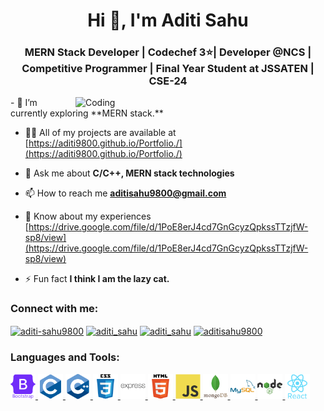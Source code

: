 <h1 align="center">Hi 👋, I'm Aditi Sahu</h1>
<h3 align="center">MERN Stack Developer | Codechef 3⭐| Developer @NCS | Competitive Programmer | Final Year Student at JSSATEN | CSE-24</h3>
<img align="right" alt="Coding" width="400" src="https://user-images.githubusercontent.com/55389276/140866485-8fb1c876-9a8f-4d6a-98dc-08c4981eaf70.gif"> 
- 🌱 I’m currently exploring **MERN stack.**

- 👨‍💻 All of my projects are available at [https://aditi9800.github.io/Portfolio./](https://aditi9800.github.io/Portfolio./)

- 💬 Ask me about **C/C++, MERN stack technologies**

- 📫 How to reach me **aditisahu9800@gmail.com**

- 📄 Know about my experiences [https://drive.google.com/file/d/1PoE8erJ4cd7GnGcyzQpkssTTzjfW-sp8/view](https://drive.google.com/file/d/1PoE8erJ4cd7GnGcyzQpkssTTzjfW-sp8/view)

- ⚡ Fun fact **I think I am the lazy cat.**

<h3 align="left">Connect with me:</h3>
<p align="left">
<a href="https://linkedin.com/in/aditi-sahu9800" target="blank"><img align="center" src="https://raw.githubusercontent.com/rahuldkjain/github-profile-readme-generator/master/src/images/icons/Social/linked-in-alt.svg" alt="aditi-sahu9800" height="30" width="40" /></a>
<a href="https://www.codechef.com/users/aditi_sahu" target="blank"><img align="center" src="https://cdn.jsdelivr.net/npm/simple-icons@3.1.0/icons/codechef.svg" alt="aditi_sahu" height="30" width="40" /></a>
<a href="https://www.leetcode.com/aditi_sahu" target="blank"><img align="center" src="https://raw.githubusercontent.com/rahuldkjain/github-profile-readme-generator/master/src/images/icons/Social/leet-code.svg" alt="aditi_sahu" height="30" width="40" /></a>
<a href="https://auth.geeksforgeeks.org/user/aditisahu9800" target="blank"><img align="center" src="https://raw.githubusercontent.com/rahuldkjain/github-profile-readme-generator/master/src/images/icons/Social/geeks-for-geeks.svg" alt="aditisahu9800" height="30" width="40" /></a>
</p>

<h3 align="left">Languages and Tools:</h3>
<p align="left"> <a href="https://getbootstrap.com" target="_blank" rel="noreferrer"> <img src="https://raw.githubusercontent.com/devicons/devicon/master/icons/bootstrap/bootstrap-plain-wordmark.svg" alt="bootstrap" width="40" height="40"/> </a> <a href="https://www.cprogramming.com/" target="_blank" rel="noreferrer"> <img src="https://raw.githubusercontent.com/devicons/devicon/master/icons/c/c-original.svg" alt="c" width="40" height="40"/> </a> <a href="https://www.w3schools.com/cpp/" target="_blank" rel="noreferrer"> <img src="https://raw.githubusercontent.com/devicons/devicon/master/icons/cplusplus/cplusplus-original.svg" alt="cplusplus" width="40" height="40"/> </a> <a href="https://www.w3schools.com/css/" target="_blank" rel="noreferrer"> <img src="https://raw.githubusercontent.com/devicons/devicon/master/icons/css3/css3-original-wordmark.svg" alt="css3" width="40" height="40"/> </a> <a href="https://expressjs.com" target="_blank" rel="noreferrer"> <img src="https://raw.githubusercontent.com/devicons/devicon/master/icons/express/express-original-wordmark.svg" alt="express" width="40" height="40"/> </a> <a href="https://www.w3.org/html/" target="_blank" rel="noreferrer"> <img src="https://raw.githubusercontent.com/devicons/devicon/master/icons/html5/html5-original-wordmark.svg" alt="html5" width="40" height="40"/> </a> <a href="https://developer.mozilla.org/en-US/docs/Web/JavaScript" target="_blank" rel="noreferrer"> <img src="https://raw.githubusercontent.com/devicons/devicon/master/icons/javascript/javascript-original.svg" alt="javascript" width="40" height="40"/> </a> <a href="https://www.mongodb.com/" target="_blank" rel="noreferrer"> <img src="https://raw.githubusercontent.com/devicons/devicon/master/icons/mongodb/mongodb-original-wordmark.svg" alt="mongodb" width="40" height="40"/> </a> <a href="https://www.mysql.com/" target="_blank" rel="noreferrer"> <img src="https://raw.githubusercontent.com/devicons/devicon/master/icons/mysql/mysql-original-wordmark.svg" alt="mysql" width="40" height="40"/> </a> <a href="https://nodejs.org" target="_blank" rel="noreferrer"> <img src="https://raw.githubusercontent.com/devicons/devicon/master/icons/nodejs/nodejs-original-wordmark.svg" alt="nodejs" width="40" height="40"/> </a> <a href="https://reactjs.org/" target="_blank" rel="noreferrer"> <img src="https://raw.githubusercontent.com/devicons/devicon/master/icons/react/react-original-wordmark.svg" alt="react" width="40" height="40"/> </a> </p>
